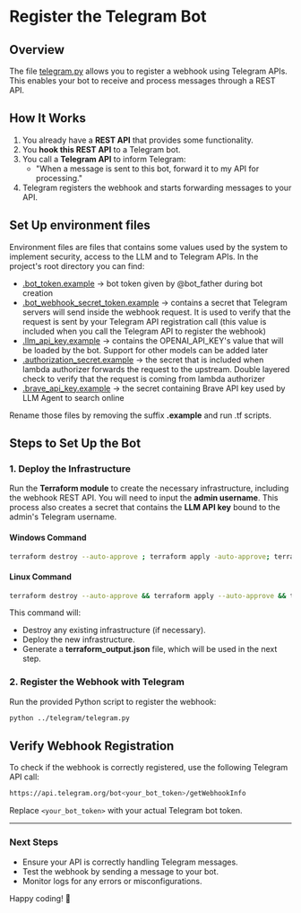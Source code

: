 # Register the Telegram Bot

## Overview
The file [telegram.py](../telegram/telegram.py) allows you to register a webhook using Telegram APIs. This enables your bot to receive and process messages through a REST API.

## How It Works
1. You already have a **REST API** that provides some functionality.
2. You **hook this REST API** to a Telegram bot.
3. You call a **Telegram API** to inform Telegram: 
   - "When a message is sent to this bot, forward it to my API for processing."
4. Telegram registers the webhook and starts forwarding messages to your API.

## Set Up environment files
Environment files are files that contains some values used by the system to implement
security, access to the LLM and to Telegram APIs.
In the project's root directory you can find:
- [.bot_token.example](../.bot_token.example) -> bot token given by @bot_father during bot creation
- [.bot_webhook_secret_token.example](../.bot_webhook_secret_token.example) -> contains a secret that Telegram servers will send inside the webhook request. It is used to verify that the request is sent by your Telegram API registration call (this value is included when you call the Telegram API to register the webhook)  
- [.llm_api_key.example](../.llm_api_key.example) -> contains the OPENAI_API_KEY's value that will be loaded by the bot. Support for other models can be added later
- [.authorization_secret.example](../.authorization_secret.example) -> the secret that is included when lambda authorizer forwards the request to the upstream. Double layered check to verify that the request is coming from lambda authorizer
- [.brave_api_key.example](../.brave_api_key.example) -> the secret containing Brave API key used by LLM Agent to search online

Rename those files by removing the suffix **.example** and run .tf scripts.

## Steps to Set Up the Bot
### **1. Deploy the Infrastructure**
Run the **Terraform module** to create the necessary infrastructure, including the webhook REST API. You will need to input the **admin username**. This process also creates a secret that contains the **LLM API key** bound to the admin's Telegram username.

#### **Windows Command**
```sh
terraform destroy --auto-approve ; terraform apply -auto-approve; terraform output -json | Out-File -Encoding utf8 terraform_output.json
```
#### **Linux Command**
```sh
terraform destroy --auto-approve && terraform apply --auto-approve && terraform output -json > terraform_output.json
```
This command will:
- Destroy any existing infrastructure (if necessary).
- Deploy the new infrastructure.
- Generate a **terraform_output.json** file, which will be used in the next step.

### **2. Register the Webhook with Telegram**
Run the provided Python script to register the webhook:
```sh
python ../telegram/telegram.py
```

## Verify Webhook Registration
To check if the webhook is correctly registered, use the following Telegram API call:
```sh
https://api.telegram.org/bot<your_bot_token>/getWebhookInfo
```
Replace `<your_bot_token>` with your actual Telegram bot token.

---
### **Next Steps**
- Ensure your API is correctly handling Telegram messages.
- Test the webhook by sending a message to your bot.
- Monitor logs for any errors or misconfigurations.

Happy coding! 🚀